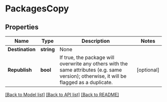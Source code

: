 # PackagesCopy

## Properties

Name | Type | Description | Notes
------------ | ------------- | ------------- | -------------
**Destination** | **string** | None | 
**Republish** | **bool** | If true, the package will overwrite any others with the same attributes (e.g. same version); otherwise, it will be flagged as a duplicate. | [optional] 

[[Back to Model list]](../README.md#documentation-for-models) [[Back to API list]](../README.md#documentation-for-api-endpoints) [[Back to README]](../README.md)


